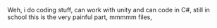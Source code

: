 Weh,
i do coding stuff,
can work with unity and can code in C#,
still in school this is the very painful part,
mmmmm files,
